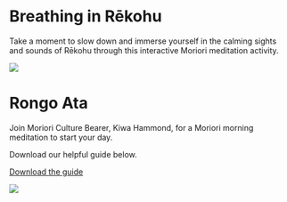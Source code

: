 <!-- 
Title: Breathing in Rēkohu
ID: 5 
-->

# Breathing in Rēkohu

Take a moment to slow down and immerse yourself in the calming sights and sounds of Rēkohu through this interactive Moriori meditation activity.

![](https://www.youtube.com/watch?v=cnZnHlDI5aI)

# Rongo Ata

Join Moriori Culture Bearer, Kiwa Hammond, for a Moriori morning meditation to start your day.

Download our helpful guide below.

<a href="https://cowbell-sprout-7cl8.squarespace.com/s/Hou-Rongo-Resources.pdf" target="_blank" role="button">Download the guide</a>

![](https://www.youtube.com/watch?v=QPbtOw1Glac)

